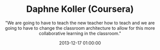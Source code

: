---
layout: post
title:  "Daphne Koller (Coursera)"
subtitle:  '"We are going to have to teach the new teacher how to teach and we are going to have to change the classroom architecture to allow for this more collaborative learning in the classroom."'
date:   2013-12-17 01:00:00
refurl: http://www.forbes.com/sites/peterhigh/2013/12/16/for-coursera-broader-is-better/
source: forbes.com
categories: linkpost
---